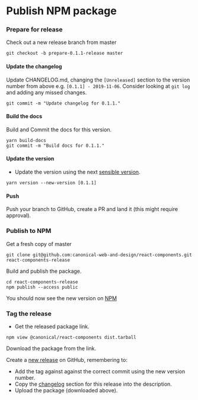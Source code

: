# Publish NPM package

### Prepare for release

Check out a new release branch from master

```shell
git checkout -b prepare-0.1.1-release master
```

#### Update the changelog

Update CHANGELOG.md, changing the `[Unreleased]` section to the version number from above e.g. `[0.1.1] - 2019-11-06`. Consider looking at `git log` and adding any missed changes.

```shell
git commit -m "Update changelog for 0.1.1."
```

#### Build the docs

Build and Commit the docs for this version.

```shell
yarn build-docs
git commit -m "Build docs for 0.1.1."
```

#### Update the version

- Update the version using the next [sensible version](https://semver.org/spec/v2.0.0.html).

```shell
yarn version --new-version [0.1.1]
```

#### Push

Push your branch to GitHub, create a PR and land it (this might require approval).

### Publish to NPM

Get a fresh copy of master

```shell
git clone git@github.com:canonical-web-and-design/react-components.git react-components-release
```

Build and publish the package.

```shell
cd react-components-release
npm publish --access public
```

You should now see the new version on [NPM](https://www.npmjs.com/package/@canonical/react-components)

### Tag the release

- Get the released package link.

```shell
npm view @canonical/react-components dist.tarball
```

Download the package from the link.

Create a [new release](https://github.com/canonical-web-and-design/react-components/releases/new) on GitHub, remembering to:

- Add the tag against against the correct commit using the new version number.
- Copy the [changelog](https://raw.githubusercontent.com/canonical-web-and-design/react-components/master/CHANGELOG.md) section for this release into the description.
- Upload the package (downloaded above).
